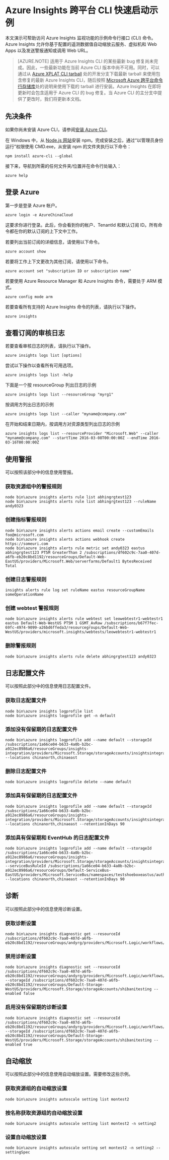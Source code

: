 <properties
	pageTitle="Azure Insights：Azure Insights CLI 快速启动示例。| Azure"
	description="示例 CLI 命令可以帮助访问 Azure Insights 监视功能。Azure Insights 是一种 Microsoft Azure 服务，允许你基于配置的遥测数据值自动缩放云服务、虚拟机和 Web Apps、发送警报通知或调用 Web URL。"
	authors="kamathashwin"
	manager=""
	editor=""
	services="azure-portal"
	documentationCenter="na"/>

<tags
	ms.service="azure-portal"
	ms.date="07/10/2016"
	wacn.date="09/26/2016"/>

# Azure Insights 跨平台 CLI 快速启动示例

本文演示可帮助访问 Azure Insights 监视功能的示例命令行接口 (CLI) 命令。Azure Insights 允许你基于配置的遥测数据值自动缩放云服务、虚拟机和 Web Apps 以及发送警报通知或调用 Web URL。

>[AZURE.NOTE] 适用于 Azure Insights CLI 的某些最新 bug 修复尚未完成。因此，一些最新功能在当前 Azure CLI 版本中尚不可用。同时，可以通过从 [Azure XPLAT CLI tarball](http://github.com/Azure/azure-xplat-cli/archive/dev.tar.gz) 处的开发分支下载最新 tarball 来使用包含修复的最新 Azure Insights CLI，随后按照 [Microsoft Azure 跨平台命令行存储库](https://github.com/Azure/azure-xplat-cli#installation-from-a-particular-branch-of-this-repository)处的说明来使用下载的 tarball 进行安装。Azure Insights 在即将更新时会包含适用于 Azure CLI 的 bug 修复。当 Azure CLI 的主分支中提供了更改时，我们将更新本文档。

## 先决条件

如果你尚未安装 Azure CLI，请参阅[安装 Azure CLI](/documentation/articles/xplat-cli-install/)。


在 Windows 中，从 [Node.js 网站](https://nodejs.org/)安装 npm。完成安装之后，通过“以管理员身份运行”权限使用 CMD.exe，从安装 npm 的文件夹执行以下命令：

```
npm install azure-cli --global
```

接下来，导航到所需的任何文件夹/位置并在命令行处输入：

```
azure help
```

## 登录 Azure

第一步是登录 Azure 帐户。

```
azure login -e AzureChinaCloud 
```

这要求你进行登录。此后，你会看到你的帐户、TenantId 和默认订阅 ID。所有命令都在你的默认订阅的上下文中工作。

若要列出当前订阅的详细信息，请使用以下命令。

```
azure account show
```

若要将工作上下文更改为其他订阅，请使用以下命令。

```
azure account set "subscription ID or subscription name"
```

若要使用 Azure Resource Manager 和 Azure Insights 命令，需要处于 ARM 模式。

```
azure config mode arm
```

若要查看所有支持的 Azure Insights 命令的列表，请执行以下操作。

```
azure insights
```

## 查看订阅的审核日志

若要查看审核日志的列表，请执行以下操作。

```
azure insights logs list [options]
```

尝试以下操作以查看所有可用选项。

```
azure insights logs list -help
```

下面是一个按 resourceGroup 列出日志的示例

```
azure insights logs list --resourceGroup "myrg1"
```

按调用方列出日志的示例

```
azure insights logs list --caller "myname@company.com"
```

在开始和结束日期内，按调用方对资源类型列出日志的示例

```
azure insights logs list --resourceProvider "Microsoft.Web" --caller "myname@company.com" --startTime 2016-03-08T00:00:00Z --endTime 2016-03-16T00:00:00Z
```

## 使用警报
可以按照该部分中的信息使用警报。

### 获取资源组中的警报规则

```
node bin\azure insights alerts rule list abhingrgtest123
node bin\azure insights alerts rule list abhingrgtest123 --ruleName andy0323
```

### 创建指标警报规则

```
node bin\azure insights alerts actions email create --customEmails foo@microsoft.com
node bin\azure insights alerts actions webhook create https://someuri.com
node bin\azure insights alerts rule metric set andy0323 eastus abhingrgtest123 PT5M GreaterThan 2 /subscriptions/df602c9c-7aa0-407d-a6fb-eb20c8bd1192/resourceGroups/Default-Web-EastUS/providers/Microsoft.Web/serverfarms/Default1 BytesReceived Total
```

### 创建日志警报规则

```
insights alerts rule log set ruleName eastus resourceGroupName someOperationName
```

### 创建 webtest 警报规则

```
node bin\azure insights alerts rule webtest set leowebtestr1-webtestr1 eastus Default-Web-WestUS PT5M 1 GSMT_AvRaw /subscriptions/b67f7fec-69fc-4974-9099-a26bd6ffeda3/resourcegroups/Default-Web-WestUS/providers/microsoft.insights/webtests/leowebtestr1-webtestr1
```

### 删除警报规则

```
node bin\azure insights alerts rule delete abhingrgtest123 andy0323
```

## 日志配置文件
可以按照此部分中的信息使用日志配置文件。

### 获取日志配置文件

```
node bin\azure insights logprofile list
node bin\azure insights logprofile get -n default
```


### 添加没有保留期的日志配置文件

```
node bin\azure insights logprofile add --name default --storageId /subscriptions/1a66ce04-b633-4a0b-b2bc-a912ec8986a6/resourceGroups/insights-integration/providers/Microsoft.Storage/storageAccounts/insightsintegration7777 --locations chinanorth,chinaeast
```

### 删除日志配置文件

```
node bin\azure insights logprofile delete --name default
```

### 添加具有保留期的日志配置文件

```
node bin\azure insights logprofile add --name default --storageId /subscriptions/1a66ce04-b633-4a0b-b2bc-a912ec8986a6/resourceGroups/insights-integration/providers/Microsoft.Storage/storageAccounts/insightsintegration7777 --locations chinanorth,chinaeast --retentionInDays 90
```

### 添加具有保留期和 EventHub 的日志配置文件

```
node bin\azure insights logprofile add --name default --storageId /subscriptions/1a66ce04-b633-4a0b-b2bc-a912ec8986a6/resourceGroups/insights-integration/providers/Microsoft.Storage/storageAccounts/insightsintegration7777 --serviceBusRuleId /subscriptions/1a66ce04-b633-4a0b-b2bc-a912ec8986a6/resourceGroups/Default-ServiceBus-EastUS/providers/Microsoft.ServiceBus/namespaces/testshoeboxeastus/authorizationrules/RootManageSharedAccessKey --locations chinanorth,chinaeast --retentionInDays 90
```


## 诊断
可以按照此部分中的信息使用诊断设置。

### 获取诊断设置

```
node bin\azure insights diagnostic get --resourceId /subscriptions/df602c9c-7aa0-407d-a6fb-eb20c8bd1192/resourceGroups/andyrg/providers/Microsoft.Logic/workflows/andy0315logicapp
```

### 禁用诊断设置

```
node bin\azure insights diagnostic set --resourceId /subscriptions/df602c9c-7aa0-407d-a6fb-eb20c8bd1192/resourceGroups/andyrg/providers/Microsoft.Logic/workflows/andy0315logicapp --storageId /subscriptions/df602c9c-7aa0-407d-a6fb-eb20c8bd1192/resourceGroups/Default-Storage-WestUS/providers/Microsoft.Storage/storageAccounts/shibanitesting --enabled false
```

### 启用没有保留期的诊断设置

```
node bin\azure insights diagnostic set --resourceId /subscriptions/df602c9c-7aa0-407d-a6fb-eb20c8bd1192/resourceGroups/andyrg/providers/Microsoft.Logic/workflows/andy0315logicapp --storageId /subscriptions/df602c9c-7aa0-407d-a6fb-eb20c8bd1192/resourceGroups/Default-Storage-WestUS/providers/Microsoft.Storage/storageAccounts/shibanitesting --enabled true
```


## 自动缩放
可以按照此部分中的信息使用自动缩放设置。需要修改这些示例。

### 获取资源组的自动缩放设置

```
node bin\azure insights autoscale setting list montest2
```

### 按名称获取资源组的自动缩放设置

```
node bin\azure insights autoscale setting list montest2 -n setting2
```


### 设置自动缩放设置

```
node bin\azure insights autoscale setting set montest2 -n setting2 --settingSpec
```

<!---HONumber=Mooncake_0503_2016-->
